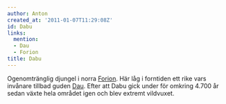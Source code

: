 ```yaml
---
author: Anton
created_at: '2011-01-07T11:29:08Z'
id: Dabu
links:
  mention:
  - Dau
  - Forion
title: Dabu
---
```


Ogenomtränglig djungel i norra [Forion]. Här låg i forntiden ett rike vars invånare tillbad guden
[Dau]. Efter att Dabu gick under för omkring 4.700 år sedan växte hela området igen och blev extremt
vildvuxet.

  [Forion]: Forion
  [Dau]: Dau
